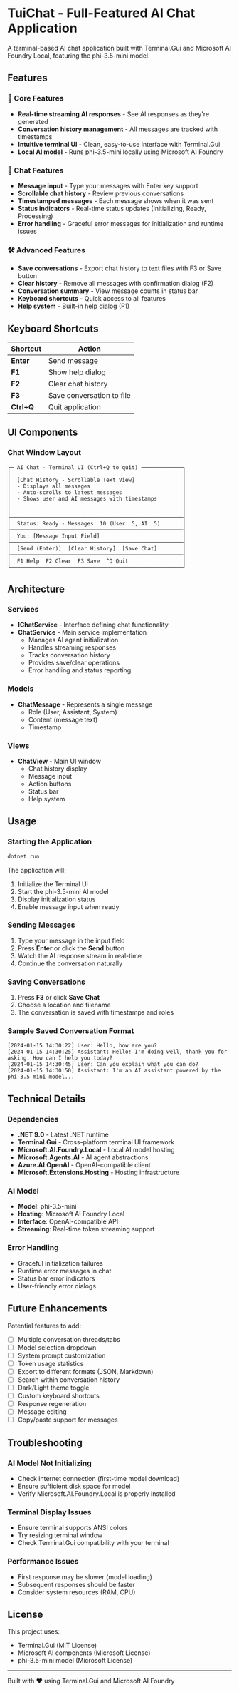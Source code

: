 ﻿# TuiChat - Full-Featured AI Chat Application

A terminal-based AI chat application built with Terminal.Gui and Microsoft AI Foundry Local, featuring the phi-3.5-mini model.

## Features

### 🎯 Core Features
- **Real-time streaming AI responses** - See AI responses as they're generated
- **Conversation history management** - All messages are tracked with timestamps
- **Intuitive terminal UI** - Clean, easy-to-use interface with Terminal.Gui
- **Local AI model** - Runs phi-3.5-mini locally using Microsoft AI Foundry

### 💬 Chat Features
- **Message input** - Type your messages with Enter key support
- **Scrollable chat history** - Review previous conversations
- **Timestamped messages** - Each message shows when it was sent
- **Status indicators** - Real-time status updates (Initializing, Ready, Processing)
- **Error handling** - Graceful error messages for initialization and runtime issues

### 🛠️ Advanced Features
- **Save conversations** - Export chat history to text files with F3 or Save button
- **Clear history** - Remove all messages with confirmation dialog (F2)
- **Conversation summary** - View message counts in status bar
- **Keyboard shortcuts** - Quick access to all features
- **Help system** - Built-in help dialog (F1)

## Keyboard Shortcuts

| Shortcut | Action |
|----------|--------|
| **Enter** | Send message |
| **F1** | Show help dialog |
| **F2** | Clear chat history |
| **F3** | Save conversation to file |
| **Ctrl+Q** | Quit application |

## UI Components

### Chat Window Layout
```
┌─ AI Chat - Terminal UI (Ctrl+Q to quit) ─────────────┐
│                                                      │
│  [Chat History - Scrollable Text View]               │
│  - Displays all messages                             │
│  - Auto-scrolls to latest messages                   │
│  - Shows user and AI messages with timestamps        │
│                                                      │
│                                                      │
├──────────────────────────────────────────────────────┤
│  Status: Ready - Messages: 10 (User: 5, AI: 5)       │
├──────────────────────────────────────────────────────┤
│  You: [Message Input Field]                          │
├──────────────────────────────────────────────────────┤
│  [Send (Enter)]  [Clear History]  [Save Chat]        │
├──────────────────────────────────────────────────────┤
│  F1 Help  F2 Clear  F3 Save  ^Q Quit                 │
└──────────────────────────────────────────────────────┘
```

## Architecture

### Services
- **IChatService** - Interface defining chat functionality
- **ChatService** - Main service implementation
  - Manages AI agent initialization
  - Handles streaming responses
  - Tracks conversation history
  - Provides save/clear operations
  - Error handling and status reporting

### Models
- **ChatMessage** - Represents a single message
  - Role (User, Assistant, System)
  - Content (message text)
  - Timestamp

### Views
- **ChatView** - Main UI window
  - Chat history display
  - Message input
  - Action buttons
  - Status bar
  - Help system

## Usage

### Starting the Application
```bash
dotnet run
```

The application will:
1. Initialize the Terminal UI
2. Start the phi-3.5-mini AI model
3. Display initialization status
4. Enable message input when ready

### Sending Messages
1. Type your message in the input field
2. Press **Enter** or click the **Send** button
3. Watch the AI response stream in real-time
4. Continue the conversation naturally

### Saving Conversations
1. Press **F3** or click **Save Chat**
2. Choose a location and filename
3. The conversation is saved with timestamps and roles

### Sample Saved Conversation Format
```
[2024-01-15 14:30:22] User: Hello, how are you?
[2024-01-15 14:30:25] Assistant: Hello! I'm doing well, thank you for asking. How can I help you today?
[2024-01-15 14:30:45] User: Can you explain what you can do?
[2024-01-15 14:30:50] Assistant: I'm an AI assistant powered by the phi-3.5-mini model...
```

## Technical Details

### Dependencies
- **.NET 9.0** - Latest .NET runtime
- **Terminal.Gui** - Cross-platform terminal UI framework
- **Microsoft.AI.Foundry.Local** - Local AI model hosting
- **Microsoft.Agents.AI** - AI agent abstractions
- **Azure.AI.OpenAI** - OpenAI-compatible client
- **Microsoft.Extensions.Hosting** - Hosting infrastructure

### AI Model
- **Model**: phi-3.5-mini
- **Hosting**: Microsoft AI Foundry Local
- **Interface**: OpenAI-compatible API
- **Streaming**: Real-time token streaming support

### Error Handling
- Graceful initialization failures
- Runtime error messages in chat
- Status bar error indicators
- User-friendly error dialogs

## Future Enhancements

Potential features to add:
- [ ] Multiple conversation threads/tabs
- [ ] Model selection dropdown
- [ ] System prompt customization
- [ ] Token usage statistics
- [ ] Export to different formats (JSON, Markdown)
- [ ] Search within conversation history
- [ ] Dark/Light theme toggle
- [ ] Custom keyboard shortcuts
- [ ] Response regeneration
- [ ] Message editing
- [ ] Copy/paste support for messages

## Troubleshooting

### AI Model Not Initializing
- Check internet connection (first-time model download)
- Ensure sufficient disk space for model
- Verify Microsoft.AI.Foundry.Local is properly installed

### Terminal Display Issues
- Ensure terminal supports ANSI colors
- Try resizing terminal window
- Check Terminal.Gui compatibility with your terminal

### Performance Issues
- First response may be slower (model loading)
- Subsequent responses should be faster
- Consider system resources (RAM, CPU)

## License

This project uses:
- Terminal.Gui (MIT License)
- Microsoft AI components (Microsoft License)
- phi-3.5-mini model (Microsoft License)

---

Built with ❤️ using Terminal.Gui and Microsoft AI Foundry
